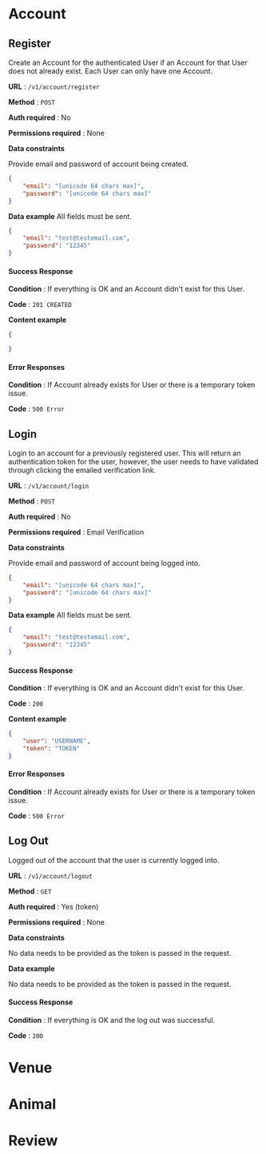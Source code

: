 # Account

## Register  

Create an Account for the authenticated User if an Account for that User does
not already exist. Each User can only have one Account.

**URL** : `/v1/account/register`

**Method** : `POST`

**Auth required** : No

**Permissions required** : None

**Data constraints**

Provide email and password of account being created.

```json
{
    "email": "[unicode 64 chars max]",
    "password": "[unicode 64 chars max]"
}
```

**Data example** All fields must be sent.

```json
{
    "email": "test@testemail.com",
    "password": "12345"
}
```

#### Success Response

**Condition** : If everything is OK and an Account didn't exist for this User.

**Code** : `201 CREATED`

**Content example**

```json
{

}
```

#### Error Responses

**Condition** : If Account already exists for User or there is a temporary token issue.

**Code** : `500 Error`

## Login  
Login to an account for a previously registered user. This will return an authentication token for the user, however, the user needs to have validated through clicking the emailed verification link.

**URL** : `/v1/account/login`

**Method** : `POST`

**Auth required** : No

**Permissions required** : Email Verification

**Data constraints**

Provide email and password of account being logged into.

```json
{
    "email": "[unicode 64 chars max]",
    "password": "[unicode 64 chars max]"
}
```

**Data example** All fields must be sent.

```json
{
    "email": "test@testemail.com",
    "password": "12345"
}
```

#### Success Response

**Condition** : If everything is OK and an Account didn't exist for this User.

**Code** : `200`

**Content example**

```json
{
    "user": "USERNAME",
    "token": "TOKEN"
}
```

#### Error Responses

**Condition** : If Account already exists for User or there is a temporary token issue.

**Code** : `500 Error`

## Log Out

Logged out of the account that the user is currently logged into.

**URL** : `/v1/account/logout`

**Method** : `GET`

**Auth required** : Yes (token)

**Permissions required** : None

**Data constraints**

No data needs to be provided as the token is passed in the request.

**Data example**

No data needs to be provided as the token is passed in the request.

#### Success Response

**Condition** : If everything is OK and the log out was successful.

**Code** : `200`


# Venue


# Animal


# Review
